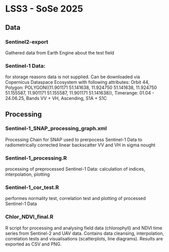 # LSS3 - SoSe 2025

## Data

### Sentinel2-export

Gathered data from Earth Engine about the test field

### Sentinel-1 Data: 

for storage reasons data is not supplied. Can be downloaded via Copernicus Dataspace Ecosystem with following attributes:
Orbit 44, Polygon: POLYGON((11.901171 51.141638, 11.924750 51.141638, 11.924750 51.155587, 11.901171 51.155587, 11.901171 51.141638)), Timerange: 01.04 - 24.06.25, Bands VV + VH, Ascending, S1A + S1C

## Processing

### Sentinel-1_SNAP_processing_graph.xml

Processing Chain for SNAP used to prerpocess Sentinel-1 Data to radiometrically corrected linear backscatter VV and VH in sigma nought

### Sentinel-1_processing.R

processing of preprocessed Sentinel-1 Data: calculation of indices, interpolation, plotting

### Sentinel-1_cor_test.R

performes normality test, correlation test and plotting of processed Sentinel-1 Data

### Chlor_NDVI_final.R

R script for processing and analysing field data (chlorophyll) and NDVI time series from Sentinel-2 and UAV data. Contains data cleansing, interpolation, correlation tests and visualisations (scatterplots, line diagrams). Results are exported as CSV and PNG.
